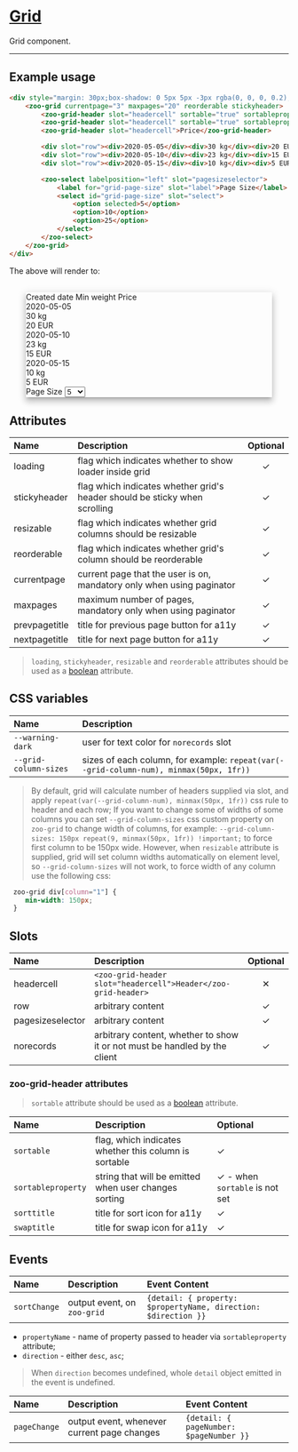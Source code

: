 # [Grid](#grid)

Grid component.

***

## Example usage

```HTML
<div style="margin: 30px;box-shadow: 0 5px 5px -3px rgba(0, 0, 0, 0.2), 0 8px 10px 1px rgba(0, 0, 0, 0.14), 0 3px 14px 2px rgba(0, 0, 0, 0.12)">
	<zoo-grid currentpage="3" maxpages="20" reorderable stickyheader>
		<zoo-grid-header slot="headercell" sortable="true" sortableproperty="createdDate">Created date</zoo-grid-header>
		<zoo-grid-header slot="headercell" sortable="true" sortableproperty="minWeight">Min weight</zoo-grid-header>
		<zoo-grid-header slot="headercell">Price</zoo-grid-header>

		<div slot="row"><div>2020-05-05</div><div>30 kg</div><div>20 EUR</div></div>
		<div slot="row"><div>2020-05-10</div><div>23 kg</div><div>15 EUR</div></div>
		<div slot="row"><div>2020-05-15</div><div>10 kg</div><div>5 EUR</div></div>

		<zoo-select labelposition="left" slot="pagesizeselector">
			<label for="grid-page-size" slot="label">Page Size</label>
			<select id="grid-page-size" slot="select">
				<option selected>5</option>
				<option>10</option>
				<option>25</option>
			</select>
		</zoo-select>
	</zoo-grid>
</div>
```

The above will render to:

<div style="margin: 30px; box-shadow: 0 5px 5px -3px rgba(0, 0, 0, 0.2), 0 8px 10px 1px rgba(0, 0, 0, 0.14), 0 3px 14px 2px rgba(0, 0, 0, 0.12)">
	<zoo-grid currentpage="3" maxpages="20" reorderable stickyheader>
		<zoo-grid-header slot="headercell" sortable="true" sortableproperty="createdDate">Created date</zoo-grid-header>
		<zoo-grid-header slot="headercell" sortable="true" sortableproperty="minWeight">Min weight</zoo-grid-header>
		<zoo-grid-header slot="headercell">Price</zoo-grid-header>
		<div slot="row"><div>2020-05-05</div><div>30 kg</div><div>20 EUR</div></div>
		<div slot="row"><div>2020-05-10</div><div>23 kg</div><div>15 EUR</div></div>
		<div slot="row">
			<div>2020-05-15</div><div>10 kg</div><div>5 EUR</div>
		</div>
		<zoo-select labelposition="left" slot="pagesizeselector">
			<label for="grid-page-size" slot="label">Page Size</label>
			<select id="grid-page-size" slot="select">
				<option selected>5</option>
				<option>10</option>
				<option>25</option>
			</select>
		</zoo-select>
	</zoo-grid>
</div>

## Attributes

| **Name**      | **Description**                                                            | **Optional** |
| :------------ | :------------------------------------------------------------------------- | :----------: |
| loading       | flag which indicates whether to show loader inside grid                    |   &#10003;   |
| stickyheader  | flag which indicates whether grid's header should be sticky when scrolling |   &#10003;   |
| resizable     | flag which indicates whether grid columns should be resizable              |   &#10003;   |
| reorderable   | flag which indicates whether grid's column should be reorderable           |   &#10003;   |
| currentpage   | current page that the user is on, mandatory only when using paginator      |   &#10003;   |
| maxpages      | maximum number of pages, mandatory only when using paginator               |   &#10003;   |
| prevpagetitle | title for previous page button for a11y                                    |   &#10003;   |
| nextpagetitle | title for next page button for a11y                                        |   &#10003;   |

> `loading`, `stickyheader`, `resizable` and `reorderable` attributes should be used as a [boolean](https://developer.mozilla.org/en-US/docs/Web/HTML/Attributes#Boolean_Attributes) attribute.

## CSS variables

| **Name**              | **Description**                                                                        |
| :-------------------- | :------------------------------------------------------------------------------------- |
| `--warning-dark`      | user for text color for `norecords` slot                                               |
| `--grid-column-sizes` | sizes of each column, for example: `repeat(var(--grid-column-num), minmax(50px, 1fr))` |

> By default, grid will calculate number of headers supplied via slot,
> and apply `repeat(var(--grid-column-num), minmax(50px, 1fr))` css rule
> to header and each row; If you want to change some of widths of some columns
> you can set `--grid-column-sizes` css custom property on `zoo-grid`
> to change width of columns, for example: `--grid-column-sizes: 150px repeat(9, minmax(50px, 1fr)) !important;`
> to force first column to be 150px wide.
> However, when `resizable` attribute is supplied, grid will set column widths automatically on element level,
> so `--grid-column-sizes` will not work, to force width of any column use the following css:

```CSS
 zoo-grid div[column="1"] {
	min-width: 150px;
 }
```

## Slots

| **Name**         | **Description**                                                            | **Optional** |
| :--------------- | :------------------------------------------------------------------------- | :----------: |
| headercell       | `<zoo-grid-header slot="headercell">Header</zoo-grid-header>`              |   &#10005;   |
| row              | arbitrary content                                                          |   &#10003;   |
| pagesizeselector | arbitrary content                                                          |   &#10003;   |
| norecords        | arbitrary content, whether to show it or not must be handled by the client |   &#10003;   |

### zoo-grid-header attributes

> `sortable` attribute should be used as a [boolean](https://developer.mozilla.org/en-US/docs/Web/HTML/Attributes#Boolean_Attributes) attribute.

| **Name**           | **Description**                                       | **Optional**                          |
| :----------------- | :---------------------------------------------------- | :------------------------------------ |
| `sortable`         | flag, which indicates whether this column is sortable | &#10003;                              |
| `sortableproperty` | string that will be emitted when user changes sorting | &#10003; - when `sortable` is not set |
| `sorttitle`        | title for sort icon for a11y                          | &#10003;                              |
| `swaptitle`        | title for swap icon for a11y                          | &#10003;                              |

## Events

| **Name**     | **Description**             | **Event Content**                                              |
| :----------- | :-------------------------- | :------------------------------------------------------------- |
| `sortChange` | output event, on `zoo-grid` | `{detail: { property: $propertyName, direction: $direction }}` |

- `propertyName` - name of property passed to header via `sortableproperty` attribute;
- `direction` - either `desc`, `asc`;

> When `direction` becomes undefined, whole `detail` object emitted in the event is undefined. 

| **Name**     | **Description**                             | **Event Content**                       |
| :----------- | :------------------------------------------ | :-------------------------------------- |
| `pageChange` | output event, whenever current page changes | `{detail: { pageNumber: $pageNumber }}` |
